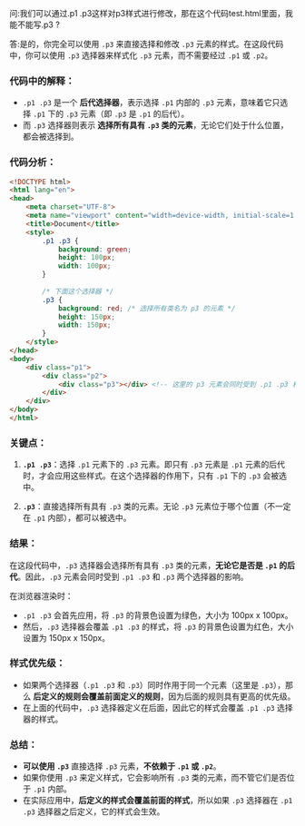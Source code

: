 问:我们可以通过.p1 .p3这样对p3样式进行修改，那在这个代码test.html里面，我能不能写.p3 ?


答:是的，你完全可以使用 `.p3` 来直接选择和修改 `.p3` 元素的样式。在这段代码中，你可以使用 `.p3` 选择器来样式化 `.p3` 元素，而不需要经过 `.p1` 或 `.p2`。

### 代码中的解释：
- `.p1 .p3` 是一个 **后代选择器**，表示选择 `.p1` 内部的 `.p3` 元素，意味着它只选择 `.p1` 下的 `.p3` 元素（即 `.p3` 是 `.p1` 的后代）。
- 而 `.p3` 选择器则表示 **选择所有具有 `.p3` 类的元素**，无论它们处于什么位置，都会被选择到。

### 代码分析：
```html
<!DOCTYPE html>
<html lang="en">
<head>
    <meta charset="UTF-8">
    <meta name="viewport" content="width=device-width, initial-scale=1.0">
    <title>Document</title>
    <style>
        .p1 .p3 {
            background: green;
            height: 100px;
            width: 100px;
        }
        
        /* 下面这个选择器 */
        .p3 {
            background: red; /* 选择所有类名为 p3 的元素 */
            height: 150px;
            width: 150px;
        }
    </style>
</head>
<body>
    <div class="p1">
        <div class="p2">
            <div class="p3"></div> <!-- 这里的 p3 元素会同时受到 .p1 .p3 和 .p3 选择器的影响 -->
        </div>
    </div>
</body>
</html>
```

### 关键点：
1. **`.p1 .p3`**：选择 `.p1` 元素下的 `.p3` 元素。即只有 `.p3` 元素是 `.p1` 元素的后代时，才会应用这些样式。在这个选择器的作用下，只有 `.p1` 下的 `.p3` 会被选中。
   
2. **`.p3`**：直接选择所有具有 `.p3` 类的元素。无论 `.p3` 元素位于哪个位置（不一定在 `.p1` 内部），都可以被选中。

### 结果：
在这段代码中，`.p3` 选择器会选择所有具有 `.p3` 类的元素，**无论它是否是 `.p1` 的后代**。因此，`.p3` 元素会同时受到 `.p1 .p3` 和 `.p3` 两个选择器的影响。

在浏览器渲染时：
- `.p1 .p3` 会首先应用，将 `.p3` 的背景色设置为绿色，大小为 100px x 100px。
- 然后，`.p3` 选择器会覆盖 `.p1 .p3` 的样式，将 `.p3` 的背景色设置为红色，大小设置为 150px x 150px。

### 样式优先级：
- 如果两个选择器（`.p1 .p3` 和 `.p3`）同时作用于同一个元素（这里是 `.p3`），那么 **后定义的规则会覆盖前面定义的规则**，因为后面的规则具有更高的优先级。
- 在上面的代码中，`.p3` 选择器定义在后面，因此它的样式会覆盖 `.p1 .p3` 选择器的样式。

### 总结：
- **可以使用 `.p3`** 直接选择 `.p3` 元素，**不依赖于 `.p1` 或 `.p2`**。
- 如果你使用 `.p3` 来定义样式，它会影响所有 `.p3` 类的元素，而不管它们是否位于 `.p1` 内部。
- 在实际应用中，**后定义的样式会覆盖前面的样式**，所以如果 `.p3` 选择器在 `.p1 .p3` 选择器之后定义，它的样式会生效。